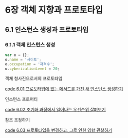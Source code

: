 # 6장 객체 지향과 프로토타입

## 6.1 인스턴스 생성과 프로토타입

### 6.1.1 객체 인스턴스 생성

```javascript
var o = {};
o.name = '사이토';
o.occupation = '저격수';
o.cyberizationLevel = 20;
```

객체 청사진으로서의 프로토타입

[code 6.01 프로토타입에 있는 메서드를 가진 새 인스턴스 생성하기][6.01]

인스턴스 프로퍼티

[code 6.02 초기화 과정에서 일어나는 우선순위 살펴보기][6.02]

참조 조정하기

[code 6.03 프로토타입을 변경하고, 그로 인한 영향 관찰하기][6.03]


[6.01]: /src/ch6/6.01.html
[6.02]: /src/ch6/6.02.html
[6.03]: /src/ch6/6.03.html
